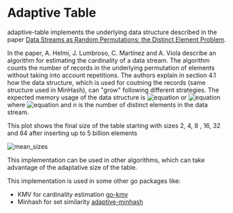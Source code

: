 # Adaptive Table

adaptive-table implements the underlying data structure described in the paper [Data Streams as Random Permutations: the Distinct
Element Problem](https://hal.inria.fr/hal-01197221/document).

In the paper, A. Helmi, J. Lumbroso, C. Martínez and A. Viola describe an algorithm for estimating the cardinality of a data stream. The algorithm counts the number of records in the underlying permutation of elements without taking into account repetitions. The authors explain in section 4.1 how the data structure, which is used for coutning the records (same structure used in MinHash), can "grow" following different strategies. The expected memory usage of the data structure is ![equation](https://latex.codecogs.com/gif.latex?O(\log{n}))  or ![equation](https://latex.codecogs.com/gif.latex?O(n^\alpha)) where ![equation](https://latex.codecogs.com/gif.latex?\alpha&space;\in&space;(0,&space;1/2)) and *n* is the number of distinct elements in the data stream.

This plot shows the final size of the table starting with sizes 2, 4, 8 , 16, 32 and 64 after inserting up to 5 billion elements

![mean_sizes](https://user-images.githubusercontent.com/3369356/58375186-accf8000-7f4d-11e9-9de2-190af1967456.png)

This implementation can be used in other algorithms, which can take advantage of the adaptative size of the table.


This implementation is used in some other go packages like:
- KMV for cardinality estimation [go-kmv](https://github.com/positiveblue/go-kmv)
- Minhash for set similarity [adaptive-minhash](https://github.com/positiveblue/adaptive-minhash)



